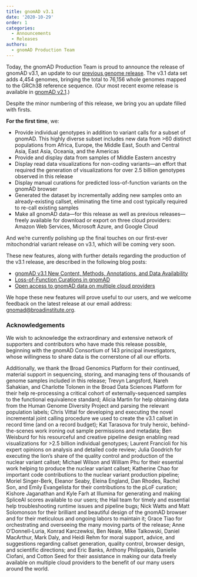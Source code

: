 ```yaml
---
title: gnomAD v3.1
date: '2020-10-29'
order: 1
categories:
  - Announcements
  - Releases
authors:
  - gnomAD Production Team
---
```

Today, the gnomAD Production Team is proud to announce the release of gnomAD v3.1, an update to our [previous genome release](/2019-10-gnomad-v3-0/). The v3.1 data set adds 4,454 genomes, bringing the total to 76,156 whole genomes mapped to the GRCh38 reference sequence. (Our most recent exome release is available in [gnomAD v2.1](/2018-10-gnomad-v2-1/).)

Despite the minor numbering of this release, we bring you an update filled with firsts.

**For the first time**, we:

* Provide individual genotypes in addition to variant calls for a subset of gnomAD. This highly diverse subset includes new data from >60 distinct populations from Africa, Europe, the Middle East, South and Central Asia, East Asia, Oceania, and the Americas
* Provide and display data from samples of Middle Eastern ancestry
* Display read data visualizations for non-coding variants—an effort that required the generation of visualizations for over 2.5 billion genotypes observed in this release
* Display manual curations for predicted loss-of-function variants on the gnomAD browser
* Generated the dataset by incrementally adding new samples onto an already-existing callset, eliminating the time and cost typically required to re-call existing samples
* Make all gnomAD data—for this release as well as previous releases—freely available for download or export on three cloud providers: Amazon Web Services, Microsoft Azure, and Google Cloud

And we’re currently polishing up the final touches on our first-ever mitochondrial variant release on v3.1, which will be coming very soon.

<!-- end_excerpt -->

These new features, along with further details regarding the production of the v3.1 release, are described in the following blog posts:

* [gnomAD v3.1 New Content, Methods, Annotations, and Data Availability](/2020-10-gnomad-v3-1-new-content-methods-annotations-and-data-availability)
* [Loss-of-Function Curations in gnomAD](/2020-10-loss-of-function-curations-in-gnomad/)
* [Open access to gnomAD data on multiple cloud providers](/2020-10-open-access-to-gnomad-data-on-multiple-cloud-providers/)

We hope these new features will prove useful to our users, and we welcome feedback on the latest release at our email address: gnomad@broadinstitute.org.

### Acknowledgements

We wish to acknowledge the extraordinary and extensive network of supporters and contributors who have made this release possible, beginning with the gnomAD Consortium of 143 principal investigators, whose willingness to share data is the cornerstone of all our efforts.

Additionally, we thank the Broad Genomics Platform for their continued, material support in sequencing, storing, and managing tens of thousands of genome samples included in this release; Trevyn Langsford, Nareh Sahakian, and Charlotte Tolonen in the Broad Data Sciences Platform for their help re-processing a critical cohort of externally-sequenced samples to the functional equivalence standard; Alicia Martin for help obtaining data from the Human Genome Diversity Project and parsing the relevant population labels; Chris Vittal for developing and executing the novel incremental joint calling procedure we used to create the v3.1 callset in record time (and on a record budget); Kat Tarasova for truly heroic, behind-the-scenes work ironing out sample permissions and metadata; Ben Weisburd for his resourceful and creative pipeline design enabling read visualizations for >2.5 billion individual genotypes; Laurent Francioli for his expert opinions on analysis and detailed code review; Julia Goodrich for executing the lion’s share of the quality control and production of the nuclear variant callset; Michael Wilson and William Phu for their essential work helping to produce the nuclear variant callset; Katherine Chao for important code contributions to the nuclear variant production pipeline; Moriel Singer-Berk, Eleanor Seaby, Eleina England, Dan Rhodes, Rachel Son, and Emily Evangelista for their contributions to the pLoF curation; Kishore Jaganathan and Kyle Farh at Illumina for generating and making SpliceAI scores available to our users; the Hail team for timely and essential help troubleshooting runtime issues and pipeline bugs; Nick Watts and Matt Solomonson for their brilliant and beautiful design of the gnomAD browser and for their meticulous and ongoing labors to maintain it; Grace Tiao for orchestrating and overseeing the many moving parts of the release; Anne O’Donnell-Luria, Konrad Karczewksi, Ben Neale, Mike Talkowski, Daniel MacArthur, Mark Daly, and Heidi Rehm for moral support, advice, and suggestions regarding callset generation, quality control, browser design, and scientific directions; and Eric Banks, Anthony Philippakis, Danielle Ciofani, and Cotton Seed for their assistance in making our data freely available on multiple cloud providers to the benefit of our many users around the world.
